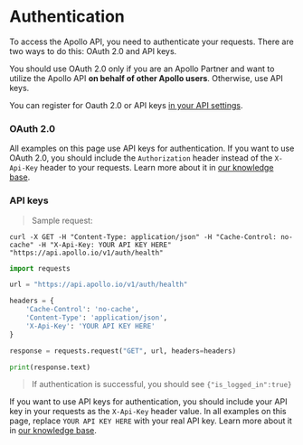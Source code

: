
# Authentication

To access the Apollo API, you need to authenticate your requests. There are two ways to do this: OAuth 2.0 and API keys.

You should use OAuth 2.0 only if you are an Apollo Partner and want to utilize the Apollo API **on behalf of other Apollo users**. Otherwise, use API keys.

You can register for Oauth 2.0 or API keys [in your API settings](https://app.apollo.io/#/settings/integrations/api).

### OAuth 2.0
All examples on this page use API keys for authentication. If you want to use OAuth 2.0, you should include the `Authorization` header instead of the `X-Api-Key` header to your requests. Learn more about it in [our knowledge base](https://knowledge.apollo.io/hc/en-us/articles/28620185633549).

### API keys
> Sample request:

```shell
curl -X GET -H "Content-Type: application/json" -H "Cache-Control: no-cache" -H "X-Api-Key: YOUR API KEY HERE" "https://api.apollo.io/v1/auth/health"
```

```python
import requests

url = "https://api.apollo.io/v1/auth/health"

headers = {
    'Cache-Control': 'no-cache',
    'Content-Type': 'application/json',
    'X-Api-Key': 'YOUR API KEY HERE'
}

response = requests.request("GET", url, headers=headers)

print(response.text)
```

> If authentication is successful, you should see `{"is_logged_in":true}`

If you want to use API keys for authentication, you should include your API key in your requests as the `X-Api-Key` header value. In all examples on this page, replace `YOUR API KEY HERE` with your real API key. Learn more about it in [our knowledge base](https://knowledge.apollo.io/hc/en-us/articles/4415734629773).
